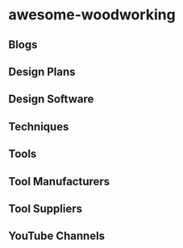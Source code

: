 # awesome-woodworking


## Blogs


## Design Plans


## Design Software


## Techniques


## Tools


## Tool Manufacturers


## Tool Suppliers


## YouTube Channels

